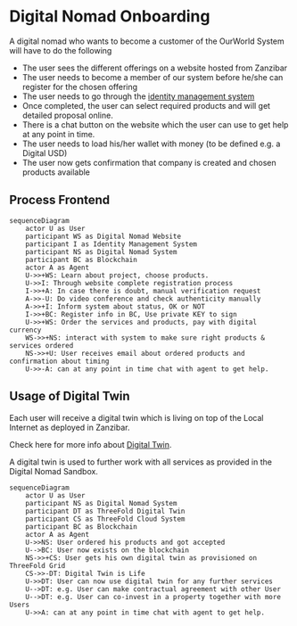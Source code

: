 # Digital Nomad Onboarding

A digital nomad who wants to become a customer of the OurWorld System will have to do the following

- The user sees the different offerings on a website hosted from Zanzibar 
- The user needs to become a member of our system before he/she can register for the chosen offering
- The user needs to go through the [identity management system](identity.md)
- Once completed, the user can select required products and will get detailed proposal online.
- There is a chat button on the website which the user can use to get help at any point in time.
- The user needs to load his/her wallet with money (to be defined e.g. a Digital USD)
- The user now gets confirmation that company is created and chosen products available

## Process Frontend

```mermaid 
sequenceDiagram
    actor U as User
    participant WS as Digital Nomad Website
    participant I as Identity Management System
    participant NS as Digital Nomad System
    participant BC as Blockchain
    actor A as Agent
    U->>+WS: Learn about project, choose products.
    U->>I: Through website complete registration process
    I->>+A: In case there is doubt, manual verification request
    A->>-U: Do video conference and check authenticity manually
    A->>+I: Inform system about status, OK or NOT
    I->>+BC: Register info in BC, Use private KEY to sign
    U->>+WS: Order the services and products, pay with digital currency
    WS->>+NS: interact with system to make sure right products & services ordered
    NS->>+U: User receives email about ordered products and confirmation about timing
    U->>-A: can at any point in time chat with agent to get help.

```

## Usage of Digital Twin

Each user will receive a digital twin which is living on top of the Local Internet as deployed in Zanzibar.

Check here for more info about [Digital Twin](../web4/architecture_highlevel/web4_digital_twin.md).

A digital twin is used to further work with all services as provided in the Digital Nomad Sandbox.


```mermaid
sequenceDiagram
    actor U as User
    participant NS as Digital Nomad System
    participant DT as ThreeFold Digital Twin
    participant CS as ThreeFold Cloud System
    participant BC as Blockchain
    actor A as Agent
    U->>NS: User ordered his products and got accepted
    U-->BC: User now exists on the blockchain
    NS->>+CS: User gets his own digital twin as provisioned on ThreeFold Grid
    CS->>-DT: Digital Twin is Life
    U->>DT: User can now use digital twin for any further services
    U-->DT: e.g. User can make contractual agreement with other User
    U-->DT: e.g. User can co-invest in a property together with more Users
    U->>A: can at any point in time chat with agent to get help.
```